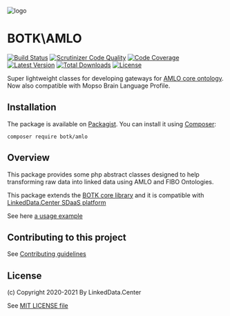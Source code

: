 ![logo](http://linkeddata.center/resources/v4/logo/Logo-colori-trasp_oriz-640x220.png)
# BOTK\AMLO
[![Build Status](https://img.shields.io/travis/linkeddatacenter/BOTK-amlo.svg?style=flat-square)](http://travis-ci.org/linkeddatacenter/BOTK-amlo)
[![Scrutinizer Code Quality](https://scrutinizer-ci.com/g/linkeddatacenter/BOTK-amlo/badges/quality-score.png?b=master)](https://scrutinizer-ci.com/g/linkeddatacenter/BOTK-amlo/?branch=master)
[![Code Coverage](https://img.shields.io/scrutinizer/coverage/g/linkeddatacenter/BOTK-amlo.svg?style=flat-square)](https://scrutinizer-ci.com/g/linkeddatacenter/BOTK-amlo)
[![Latest Version](https://img.shields.io/packagist/v/botk/amlo.svg?style=flat-square)](https://packagist.org/packages/botk/amlo)
[![Total Downloads](https://img.shields.io/packagist/dt/botk/amlo.svg?style=flat-square)](https://packagist.org/packages/botk/amlo)
[![License](https://img.shields.io/packagist/l/botk/amlo.svg?style=flat-square)](https://packagist.org/packages/botk/amlo)

Super lightweight classes for developing gateways for [AMLO core ontology](https://gitlab.com/mopso/amlo/-/tree/master/core). Now also compatible with Mopso Brain Language Profile.


## Installation

The package is available on [Packagist](https://packagist.org/packages/botk/amlo).
You can install it using [Composer](http://getcomposer.org):

```
composer require botk/amlo
```

## Overview

This package provides some php abstract classes designed to help transforming raw data into linked data
using AMLO and FIBO Ontologies.

This package extends the [BOTK core library](https://github.com/linkeddatacenter/BOTK-core) and it is compatible with [LinkedData.Center SDaaS platform](http://linkeddata.center/home/sdaas)

See here [a usage example](tests/system/gateways/example1.php)

## Contributing to this project

See [Contributing guidelines](CONTRIBUTING.md)

## License

(c) Copyright 2020-2021 By LinkedData.Center
 
See [MIT LICENSE file](LICENSE)